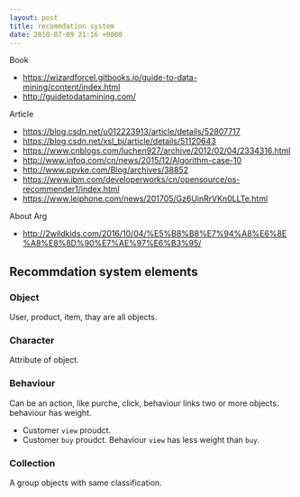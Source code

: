 ```yaml
---
layout: post
title: recommdation system
date: 2018-07-09 21:16 +0000
---
```


Book
* https://wizardforcel.gitbooks.io/guide-to-data-mining/content/index.html
* http://guidetodatamining.com/

Article
* https://blog.csdn.net/u012223913/article/details/52807717
* https://blog.csdn.net/xsl_bj/article/details/51120643
* https://www.cnblogs.com/luchen927/archive/2012/02/04/2334316.html
* http://www.infoq.com/cn/news/2015/12/Algorithm-case-10
* http://www.ppvke.com/Blog/archives/38852
* https://www.ibm.com/developerworks/cn/opensource/os-recommender1/index.html
* https://www.leiphone.com/news/201705/Gz6UinRrVKn0LLTe.html


About Arg
* http://2wildkids.com/2016/10/04/%E5%B8%B8%E7%94%A8%E6%8E%A8%E8%8D%90%E7%AE%97%E6%B3%95/


## Recommdation system elements


### Object
User, product, item, thay are all objects.


### Character
Attribute of object.


### Behaviour
Can be an action, like purche, click, behaviour links two or more objects. behaviour has weight. 

 * Customer `view` proudct.  
 * Customer `buy` proudct. 
Behaviour `view` has less weight than `buy`.





### Collection
A group objects with same classification.





